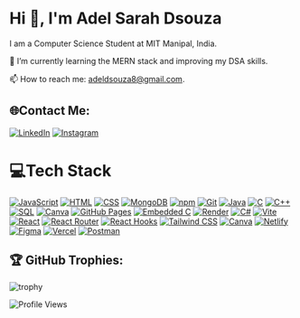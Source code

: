 # Hi 👋, I'm Adel Sarah Dsouza  
I am a Computer Science Student at MIT Manipal, India.  

🌱 I’m currently learning the MERN stack and improving my DSA skills.

📫 How to reach me: adeldsouza8@gmail.com.


## 🌐Contact Me:

[![LinkedIn](https://img.shields.io/badge/-LinkedIn-0077B5?style=for-the-badge&logo=linkedin&logoColor=white)](https://www.linkedin.com/in/adel-dsouza-6a654b305/)
[![Instagram](https://img.shields.io/badge/-Instagram-E4405F?style=for-the-badge&logo=instagram&logoColor=white)](https://www.instagram.com/_adelsd_)

# 💻Tech Stack

[![JavaScript](https://img.shields.io/badge/-JavaScript-yellow?style=for-the-badge&logo=javascript&logoColor=black)](https://www.javascript.com/)
[![HTML](https://img.shields.io/badge/-HTML-orange?style=for-the-badge&logo=html5&logoColor=white)](https://html.spec.whatwg.org/)
[![CSS](https://img.shields.io/badge/-CSS-blue?style=for-the-badge&logo=css3&logoColor=white)](https://www.w3.org/Style/CSS/Overview.en.html)
[![MongoDB](https://img.shields.io/badge/-MongoDB-green?style=for-the-badge&logo=mongodb&logoColor=white)](https://www.mongodb.com/)
[![npm](https://img.shields.io/badge/npm-CB3837?style=for-the-badge&logo=npm&logoColor=white)](https://www.npmjs.com/)
[![Git](https://img.shields.io/badge/-Git-red?style=for-the-badge&logo=git&logoColor=white)](https://git-scm.com/)
[![Java](https://img.shields.io/badge/-Java-red?style=for-the-badge&logo=java&logoColor=white)](https://www.java.com/)
[![C](https://img.shields.io/badge/-C-blue?style=for-the-badge&logo=c&logoColor=white)](https://en.wikipedia.org/wiki/C_(programming_language))
[![C++](https://img.shields.io/badge/-C++-blue?style=for-the-badge&logo=c%2B%2B&logoColor=white)](https://en.wikipedia.org/wiki/C%2B%2B)
[![SQL](https://img.shields.io/badge/-SQL-blue?style=for-the-badge&logo=sql&logoColor=white)](https://en.wikipedia.org/wiki/SQL)
[![Canva](https://img.shields.io/badge/-Canva-blue?style=for-the-badge&logo=canva&logoColor=white)](https://www.canva.com/)
[![GitHub Pages](https://img.shields.io/badge/-GitHub_Pages-green?style=for-the-badge&logo=github&logoColor=white)](https://pages.github.com/)
[![Embedded C](https://img.shields.io/badge/-Embedded_C-blue?style=for-the-badge&logo=c&logoColor=white)](https://en.wikipedia.org/wiki/Embedded_C)
[![Render](https://img.shields.io/badge/-Render-blue?style=for-the-badge&logo=render&logoColor=white)](https://render.com/)
[![C#](https://img.shields.io/badge/-C%23-239120?style=for-the-badge&logo=c-sharp&logoColor=white)](https://en.wikipedia.org/wiki/C_Sharp_(programming_language))
[![Vite](https://img.shields.io/badge/Vite-646CFF?style=for-the-badge&logo=vite&logoColor=white)](https://vitejs.dev/)
[![React](https://img.shields.io/badge/React-61DAFB?style=for-the-badge&logo=react&logoColor=white)](https://reactjs.org/)
[![React Router](https://img.shields.io/badge/React%20Router-CA4245?style=for-the-badge&logo=react-router&logoColor=white)](https://reactrouter.com/)
[![React Hooks](https://img.shields.io/badge/React%20Hooks-61DAFB?style=for-the-badge&logo=react&logoColor=white)](https://reactjs.org/docs/hooks-intro.html)
[![Tailwind CSS](https://img.shields.io/badge/Tailwind%20CSS-38B2AC?style=for-the-badge&logo=tailwind-css&logoColor=white)](https://tailwindcss.com/)
[![Canva](https://img.shields.io/badge/-Canva-blue?style=for-the-badge&logo=canva&logoColor=white)](https://www.canva.com/)
[![Netlify](https://img.shields.io/badge/-Netlify-00C7B7?style=for-the-badge&logo=netlify&logoColor=white)](https://www.netlify.com/)
[![Figma](https://img.shields.io/badge/-Figma-F24E1E?style=for-the-badge&logo=figma&logoColor=white)](https://www.figma.com/)
[![Vercel](https://img.shields.io/badge/Vercel-000000?style=for-the-badge&logo=vercel&logoColor=white)](https://vercel.com/)
[![Postman](https://img.shields.io/badge/-Postman-orange?style=for-the-badge&logo=postman&logoColor=white)](https://www.postman.com/)


<!--[![Sass](https://img.shields.io/badge/Sass-CC6699?style=for-the-badge&logo=sass&logoColor=white)](https://sass-lang.com/)-->


<!--
## 📊 GitHub Stats:  
![Adel's GitHub stats](https://github-readme-stats.vercel.app/api?username=Addysd&theme=radical&show_icons=true)
-->

## 🏆 GitHub Trophies:
![trophy](https://github-profile-trophy.vercel.app/?username=Addysd&theme=onedark)

![Profile Views](https://komarev.com/ghpvc/?username=Addysd)



<!--
**Addysd/Addysd** is a ✨ _special_ ✨ repository because its `README.md` (this file) appears on your GitHub profile.

Here are some ideas to get you started:

- 🔭 I’m currently working on ...
- 🌱 I’m currently learning ...
- 👯 I’m looking to collaborate on ...
- 🤔 I’m looking for help with ...
- 💬 Ask me about ...
- 📫 How to reach me: ...
- 😄 Pronouns: ...
- ⚡ Fun fact: ...
-->
